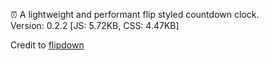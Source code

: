 
⏰ A lightweight and performant flip styled countdown clock.\
Version: 0.2.2 [JS: 5.72KB, CSS: 4.47KB]

Credit to [flipdown](https://github.com/PButcher/flipdow)
